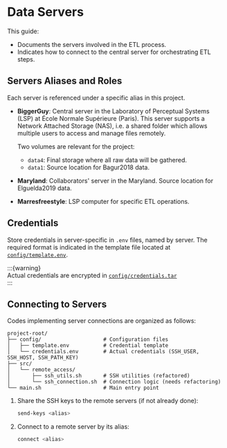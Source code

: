 
# Data Servers

This guide:

- Documents the servers involved in the ETL process.
- Indicates how to connect to the central server for orchestrating ETL steps.

## Servers Aliases and Roles

Each server is referenced under a specific alias in this project.

- **BiggerGuy**: Central server in the Laboratory of Perceptual Systems (LSP) at École Normale
  Supérieure (Paris). This server supports a Network Attached Storage (NAS), i.e. a shared folder
  which allows multiple users to access and manage files remotely.

  Two volumes are relevant for the project:
  
  - `data4`: Final storage where all raw data will be gathered.
  - `data1`: Source location for Bagur2018 data.

- **Maryland**: Collaborators' server in the Maryland.
  Source location for Elguelda2019 data.

- **Marresfreestyle**: LSP computer for specific ETL operations.

## Credentials

Store credentials in server-specific in `.env` files, named by server. The required format is
indicated in the template file located at [`config/template.env`](config/template.env).

:::{warning}  
Actual credentials are encrypted in [`config/credentials.tar`](config/credentials.tar)  
:::

<!-- TODO: Create the archive -->

## Connecting to Servers

Codes implementing server connections are organized as follows:

```tree
project-root/
├── config/                    # Configuration files
│   ├── template.env           # Credential template
│   └── credentials.env        # Actual credentials (SSH_USER, SSH_HOST, SSH_PATH_KEY)
├── src/
│   └── remote_access/
│       ├── ssh_utils.sh       # SSH utilities (refactored)
│       └── ssh_connection.sh  # Connection logic (needs refactoring)
└── main.sh                    # Main entry point
```

1. Share the SSH keys to the remote servers (if not already done):

    ```sh
    send-keys <alias>
    ```

2. Connect to a remote server by its alias:

    ```sh
    connect <alias>
    ```

<!-- TODO: Implement those commands -->
